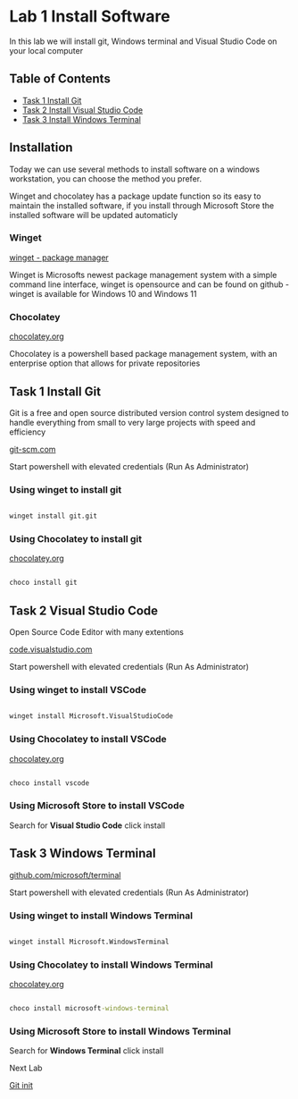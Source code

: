 # Lab 1 Install Software

In this lab we will install git, Windows terminal and Visual Studio Code on your local computer

## Table of Contents

- [Task 1 Install Git](#task-1-install-git)
- [Task 2 Install Visual Studio Code](#task-2-install-visual-studio-code)
- [Task 3 Install Windows Terminal](#task-3-windows-terminal)

## Installation

Today we can use several methods to install software on a windows workstation, you can choose the method you prefer.

Winget and chocolatey has a package update function so its easy to maintain the installed software, if you install through Microsoft Store the installed software will be updated automaticly

### Winget

[winget - package manager](https://docs.microsoft.com/en-us/windows/package-manager/)

Winget is Microsofts newest package management system with a simple command line interface, winget is opensource and can be found on github - winget is available for Windows 10 and Windows 11

### Chocolatey

[chocolatey.org](https://chocolatey.org/install)

Chocolatey is a powershell based package management system, with an enterprise option that allows for private repositories

## Task 1 Install Git

Git is a free and open source distributed version control system designed to handle everything from small to very large projects with speed and efficiency

[git-scm.com](https://git-scm.com/download/win)

Start powershell with elevated credentials (Run As Administrator)

### Using winget to install git

```cmd

winget install git.git

```

### Using Chocolatey to install git

[chocolatey.org](https://chocolatey.org/)

```cmd

choco install git

```

## Task 2 Visual Studio Code

Open Source Code Editor with many extentions

[code.visualstudio.com](https://code.visualstudio.com/download)

Start powershell with elevated credentials (Run As Administrator)

### Using winget to install VSCode

```cmd

winget install Microsoft.VisualStudioCode

```

### Using Chocolatey to install VSCode

[chocolatey.org](https://chocolatey.org/)

```cmd

choco install vscode

```

### Using Microsoft Store to install VSCode

Search for __Visual Studio Code__ click install

## Task 3 Windows Terminal

[github.com/microsoft/terminal](https://github.com/microsoft/terminal)

Start powershell with elevated credentials (Run As Administrator)

### Using winget to install Windows Terminal

```cmd

winget install Microsoft.WindowsTerminal

```

### Using Chocolatey to install Windows Terminal

[chocolatey.org](https://chocolatey.org/)

```cmd

choco install microsoft-windows-terminal

```

### Using Microsoft Store to install Windows Terminal

Search for __Windows Terminal__ click install

Next Lab

[Git init](../lab02/lab2.md)
